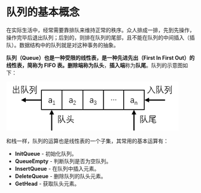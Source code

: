 # 队列的基本概念

在实际生活中，经常需要靠排队来维持正常的秩序。众人排成一排，先到先操作，操作完毕后退出队列；后到的，则排在队列的尾部，且不能在队列的中间插入（插队）。数据结构中的队列就是对这种事务的抽象。

**队列（Queue）**也是一种受限的线性表，是一种**先进先出（First In First Out）**的线性表，简称为 **FIFO 表**。**删除端**称为**队头**，**插入端**称为**队尾**。队列的示意图如下：

![](./images/队列.png)

和栈一样，队列的运算也是线性表的一个子集，其常用的基本运算有：

- **InitQueue** - 初始化队列。
- **QueueEmpty** - 判断队列是否为空队列。
- **InsertQueue** - 在队列中插入元素。
- **DeleteQueue** - 删除队列的队头元素。
- **GetHead** - 获取队头元素。
